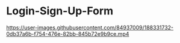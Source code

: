 # Login-Sign-Up-Form



https://user-images.githubusercontent.com/84937009/188331732-0db37a6b-f754-476e-82bb-845b72e9b9ce.mp4

